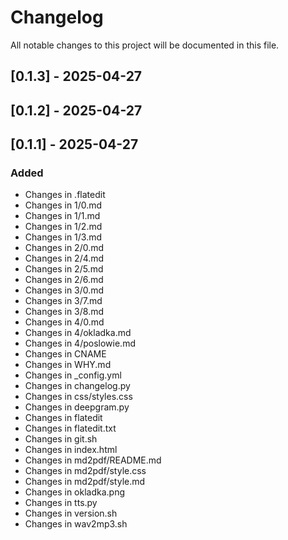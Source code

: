 # Changelog

All notable changes to this project will be documented in this file.

## [0.1.3] - 2025-04-27

## [0.1.2] - 2025-04-27

## [0.1.1] - 2025-04-27

### Added
- Changes in .flatedit
- Changes in 1/0.md
- Changes in 1/1.md
- Changes in 1/2.md
- Changes in 1/3.md
- Changes in 2/0.md
- Changes in 2/4.md
- Changes in 2/5.md
- Changes in 2/6.md
- Changes in 3/0.md
- Changes in 3/7.md
- Changes in 3/8.md
- Changes in 4/0.md
- Changes in 4/okladka.md
- Changes in 4/poslowie.md
- Changes in CNAME
- Changes in WHY.md
- Changes in _config.yml
- Changes in changelog.py
- Changes in css/styles.css
- Changes in deepgram.py
- Changes in flatedit
- Changes in flatedit.txt
- Changes in git.sh
- Changes in index.html
- Changes in md2pdf/README.md
- Changes in md2pdf/style.css
- Changes in md2pdf/style.md
- Changes in okladka.png
- Changes in tts.py
- Changes in version.sh
- Changes in wav2mp3.sh

